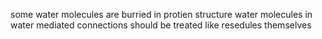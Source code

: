 some water molecules are burried in protien structure
water molecules in water mediated connections should be treated like resedules themselves
